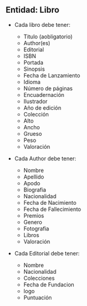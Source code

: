## Entidad: Libro
- Cada libro debe tener:
    - Titulo (aobligatorio)
    - Author(es)
    - Editorial
    - ISBN
    - Portada
    - Sinopsis
    - Fecha de Lanzamiento
    - Idioma
    - Número de páginas
    - Encuadernación
    - Ilustrador
    - Año de edición
    - Colección
    - Alto
    - Ancho
    - Grueso
    - Peso
    - Valoración

- Cada Author debe tener:
    - Nombre
    - Apellido
    - Apodo
    - Biografia
    - Nacionalidad
    - Fecha de Nacimiento
    - Fecha de Fallecimiento
    - Premios
    - Genero
    - Fotografia
    - Libros
    - Valoración

- Cada Editorial debe tener:
    - Nombre
    - Nacionalidad
    - Colecciones
    - Fecha de Fundacion
    - logo
    - Puntuación